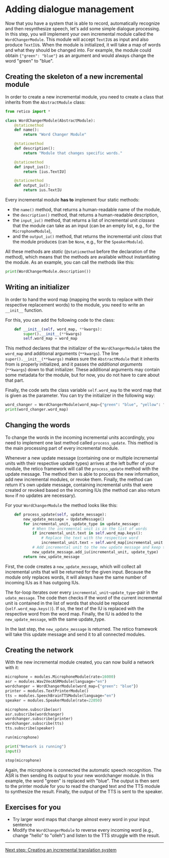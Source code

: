 # Adding dialogue management

Now that you have a system that is able to record, automatically recognize and then resynthesize speech, let's add some simple dialogue processing. In this step, you will implement your own incremental module called the `WordChangerModule`. This module will accept `TextIU`s as input and also produce `TextIU`s. When the module is initialized, it will take a map of words and what they should be changed into. For example, the module could obtain `{"green": "blue"}` as an argument and would always change the word "green" to "blue".

## Creating the skeleton of a new incremental module

In order to create a new incremental module, you need to create a class that inherits from the `AbstractModule` class:

```python
from retico import *

class WordChangerModule(AbstractModule):
    @staticmethod
    def name():
        return "Word Changer Module"

    @staticmethod
    def description():
        return "Module that changes specific words."

    @staticmethod
    def input_ius():
        return [ius.TextIU]

    @staticmethod
    def output_iu():
        return ius.TextIU
```

Every incremental module **has to** implement four static methods:

 - the `name()` method, that returns a human-readable name of the module,
 - the `description()` method, that returns a human-readable description,
 - the `input_iu()` method, that returns a list of incremental unit *classes* that the module can take as an input (can be an empty list, e.g., for the `MicrophoneModule`),
 - and the `output_iu()` method, that returns the incremental unit *class* that the module produces (can be `None`, e.g., for the `SpeakerModule`).

All these methods are *static* (`@staticmethod` before the declaration of the method), which means that the methods are available without instantiating the module. As an example, you can call the methods like this:

```python
print(WordChangerModule.description())
```
## Writing an initializer

In order to hand the word map (mapping the words to replace with their respective replacement words) to the module, you need to write an `__init__` function.

For this, you can add the following code to the class:

```python
    def __init__(self, word_map, **kwargs):
        super().__init__(**kwargs)
        self.word_map = word_map
```

This method declares that the initializer of the `WordChangerModule` takes the `word_map` and additional arguments (`**kwargs`). The line `super().__init__(**kwargs)` makes sure the `AbstractModule` that it inherits from is properly initialized, and it passes the *additional arguments* (`**kwargs`) down to that initializer. These additional arguments may contain some metadata for the module, but for now, you do not have to care about that part.

Finally, the code sets the class variable `self.word_map` to the word map that is given as the parameter. You can try the initializer in the following way:

```python
word_changer = WordChangerModule(word_map={"green": "blue", "yellow": "black"})
print(word_changer.word_map)
```

## Changing the words

To change the words in the incoming incremental units accordingly, you need to implement one last method called `process_update`. This method is the main processing part of every incremental module.

Whenever a new update message (containing one or multiple incremental units with their respective update types) arrives at the left buffer of your module, the retico framework will call the `process_update` method with the update message. The method then is able to process the new information, add new incremental modules, or revoke them. Finally, the method can return it's own update message, containing incremental units that were created or revoked based on the incoming IUs (the method can also return `None` if no updates are necessary).

For your `WordChangerModule` the method looks like this:

```python
    def process_update(self, update_message):
        new_update_message = UpdateMessage()
        for incremental_unit, update_type in update_message:
            # When the incremental unit is in the list of words
            if incremental_unit.text in self.word_map.keys():
                # Replace the text with the respective word
                incremental_unit.text = self.word_map[incremental_unit.text]
            # Add incremental unit to the new update message and keep the update type
            new_update_message.add_iu(incremental_unit, update_type)
        return new_update_message
```

First, the code creates a `new_update_message`, which will collect all incremental units that will be returned for the given input. Because the module only replaces words, it will always have the same number of incoming IUs as it has outgoing IUs.

The for-loop iterates over every `incremental_unit`-`update_type`-pair in the `udate_message`. The code then checks if the word of the current incremental unit is contained in the list of words that should be replaced (`self.word_map.keys()`). If so, the text of the IU is replaced with the respective word from the word map. Finally, the IU is added to the `new_update_message`, with the same update_type.

In the last step, the `new_update_message` is returned. The retico framework will take this update message and send it to all connected modules.

## Creating the network

With the new incremental module created, you can now build a network with it:

```python
microphone = modules.MicrophoneModule(rate=16000)
asr = modules.Wav2VecASRModule(language="en")
wordchanger = WordChangerModule(word_map={"green": "blue"})
printer = modules.TextPrinterModule()
tts = modules.SpeechBrainTTSModule(language="en")
speaker = modules.SpeakerModule(rate=22050)

microphone.subscribe(asr)
asr.subscribe(wordchanger)
wordchanger.subscribe(printer)
wordchanger.subscribe(tts)
tts.subscribe(speaker)

run(microphone)

print("Network is running")
input()

stop(microphone)
```

Again, the microphone is connected the automatic speech recognition. The ASR is then sending its output to your new wordchanger module. In this example, the word "green" is replaced with "blue". The output is then sent to the printer module for you to read the changed text and the TTS module to synthesize the result. Finally, the output of the TTS is sent to the speaker.


## Exercises for you

- Try larger word maps that change almost every word in your input sentence
- Modify the `WordChangerModule` to reverse every incoming word (e.g., change "hello" to "olleh") and listen to the TTS struggle with the result.

---

[Next step: Creating an incremental translation system](05_translation.md)